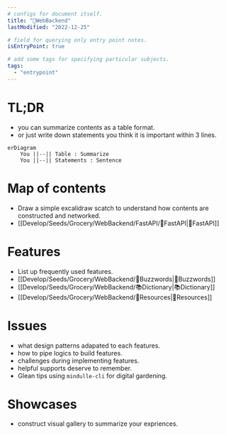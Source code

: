 ```yaml
---
# configs for document itself.
title: "🎉WebBackend"
lastModified: "2022-12-25"

# field for querying only entry point notes.
isEntryPoint: true

# add some tags for specifying particular subjects.
tags:
  - "entrypoint"
---
```

# TL;DR
- you can summarize contents as a table format.
- or just write down statements you think it is important within 3 lines.
```mermaid
erDiagram
	You ||--|| Table : Summarize
	You ||--|| Statements : Sentence
```


# Map of contents
- Draw a simple excalidraw scatch to understand how contents are constructed and networked.
- [[Develop/Seeds/Grocery/WebBackend/FastAPI/🎉FastAPI|🎉FastAPI]]

# Features
- List up frequently used features.
- [[Develop/Seeds/Grocery/WebBackend/🐝Buzzwords|🐝Buzzwords]]
- [[Develop/Seeds/Grocery/WebBackend/📚Dictionary|📚Dictionary]]
- [[Develop/Seeds/Grocery/WebBackend/🚚Resources|🚚Resources]]

# Issues
- what design patterns adapated to each features.
- how to pipe logics to build features.
- challenges during implementing features.
- helpful supports deserve to remember.
- Glean tips using `mindulle-cli` for digital gardening.

# Showcases
- construct visual gallery to summarize your expriences.
